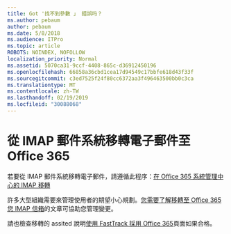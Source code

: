 ```yaml
---
title: Got '找不到參數 」 錯誤吗？
ms.author: pebaum
author: pebaum
ms.date: 5/8/2018
ms.audience: ITPro
ms.topic: article
ROBOTS: NOINDEX, NOFOLLOW
localization_priority: Normal
ms.assetid: 5070ca31-9ccf-4408-865c-d36912450196
ms.openlocfilehash: 66858a36cbd1cea17d94549c17bbfe618d43f33f
ms.sourcegitcommit: c3ed7525f24f80cc6372aa3f496463500bb0c3ca
ms.translationtype: MT
ms.contentlocale: zh-TW
ms.lasthandoff: 02/19/2019
ms.locfileid: "30088068"
---
```

# <a name="migrating-email-from-imap-email-system-to-office-365"></a>從 IMAP 郵件系統移轉電子郵件至 Office 365

若要從 IMAP 郵件系統移轉電子郵件，請遵循此程序：[在 Office 365 系統管理中心的 IMAP 移轉](https://support.office.com/article/4682f2e4-f720-4868-91ab-207f5b0c325d)
  
許多大型組織需要來管理使用者的期望小心規劃。[您需要了解移轉至 Office 365 您 IMAP 信箱](https://docs.microsoft.com/en-us/Exchange/mailbox-migration/migrating-imap-mailboxes/migrating-imap-mailboxes)的文章可協助您管理變更。 

請也檢查移轉的 assited 說明[使用 FastTrack 採用 Office 365](https://www.microsoft.com/fasttrack/microsoft-365/office-365)頁面如果合格。
  

